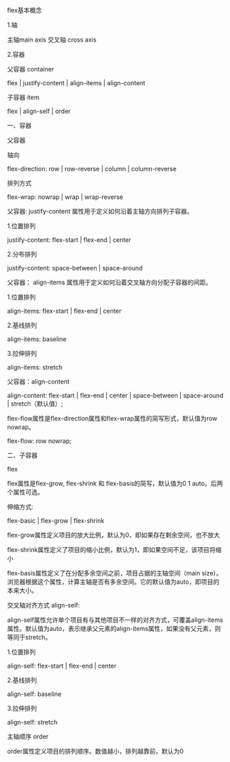 flex基本概念

1.轴

主轴main axis
交叉轴 cross axis

2.容器

父容器 container

flex | justify-content | align-items | align-content

子容器 item

flex | align-self | order

一、容器

父容器

轴向

flex-direction: row | row-reverse | column | column-reverse

排列方式

flex-wrap: nowrap | wrap | wrap-reverse

父容器: justify-content 属性用于定义如何沿着主轴方向排列子容器。

1.位置排列

justify-content: flex-start | flex-end | center

2.分布排列

justify-content: space-between | space-around

父容器： align-items 属性用于定义如何沿着交叉轴方向分配子容器的间距。

1.位置排列

align-items: flex-start | flex-end | center

2.基线排列

align-items: baseline

3.拉伸排列

align-items: stretch

父容器：align-content

align-content: flex-start | flex-end | center | space-between | space-around | stretch（默认值）;

flex-flow属性是flex-direction属性和flex-wrap属性的简写形式，默认值为row nowrap。

flex-flow: row nowrap;

二、子容器

flex

flex属性是flex-grow, flex-shrink 和 flex-basis的简写，默认值为0 1 auto。后两个属性可选。

伸缩方式:

flex-basic | flex-grow | flex-shrink

flex-grow属性定义项目的放大比例，默认为0，即如果存在剩余空间，也不放大

flex-shrink属性定义了项目的缩小比例，默认为1，即如果空间不足，该项目将缩小

flex-basis属性定义了在分配多余空间之前，项目占据的主轴空间（main size）。浏览器根据这个属性，计算主轴是否有多余空间。它的默认值为auto，即项目的本来大小。

交叉轴对齐方式 align-self:

align-self属性允许单个项目有与其他项目不一样的对齐方式，可覆盖align-items属性。默认值为auto，表示继承父元素的align-items属性，如果没有父元素，则等同于stretch。


1.位置排列

align-self: flex-start | flex-end | center

2.基线排列

align-self: baseline

3.拉伸排列

align-self: stretch

主轴顺序
order

order属性定义项目的排列顺序。数值越小，排列越靠前，默认为0

